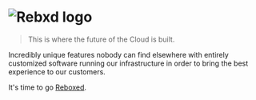 # ![Rebxd logo](https://github.com/user-attachments/assets/415b98bc-f079-4a31-a9e1-8ea447c964c8)

> This is where the future of the Cloud is built.

Incredibly unique features nobody can find elsewhere with entirely customized software running our infrastructure in order to bring the best experience to our customers.

It's time to go [Reboxed](https://rebxd.com).
